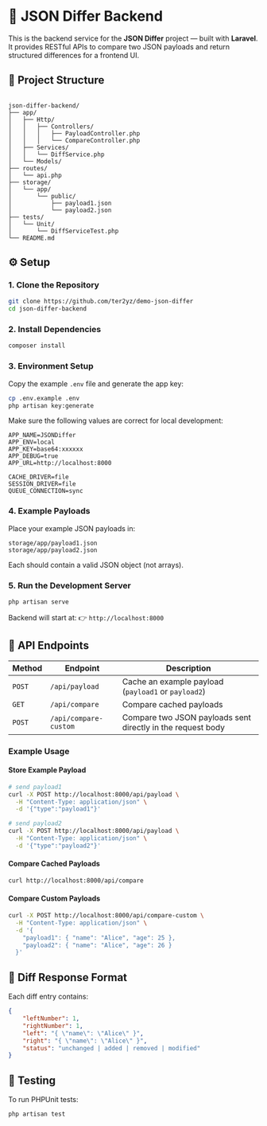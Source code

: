 # 🧩 JSON Differ Backend

This is the backend service for the **JSON Differ** project — built with **Laravel**.  
It provides RESTful APIs to compare two JSON payloads and return structured differences for a frontend UI.

## 🧱 Project Structure

```

json-differ-backend/
├── app/
│   ├── Http/
│   │   ├── Controllers/
│   │   │   ├── PayloadController.php
│   │   │   └── CompareController.php
│   ├── Services/
│   │   └── DiffService.php
│   └── Models/
├── routes/
│   └── api.php
├── storage/
│   └── app/
│       └── public/
│           ├── payload1.json
│           └── payload2.json
├── tests/
│   └── Unit/
│       └── DiffServiceTest.php
└── README.md

```

## ⚙️ Setup

### 1. Clone the Repository

```bash
git clone https://github.com/ter2yz/demo-json-differ
cd json-differ-backend
```

### 2. Install Dependencies

```bash
composer install
```

### 3. Environment Setup

Copy the example `.env` file and generate the app key:

```bash
cp .env.example .env
php artisan key:generate
```

Make sure the following values are correct for local development:

```env
APP_NAME=JSONDiffer
APP_ENV=local
APP_KEY=base64:xxxxxx
APP_DEBUG=true
APP_URL=http://localhost:8000

CACHE_DRIVER=file
SESSION_DRIVER=file
QUEUE_CONNECTION=sync
```

### 4. Example Payloads

Place your example JSON payloads in:

```
storage/app/payload1.json
storage/app/payload2.json
```

Each should contain a valid JSON object (not arrays).

### 5. Run the Development Server

```bash
php artisan serve
```

Backend will start at:
👉 `http://localhost:8000`

## 🔌 API Endpoints

| Method | Endpoint              | Description                                                 |
| ------ | --------------------- | ----------------------------------------------------------- |
| `POST` | `/api/payload`        | Cache an example payload (`payload1` or `payload2`)         |
| `GET`  | `/api/compare`        | Compare cached payloads                                     |
| `POST` | `/api/compare-custom` | Compare two JSON payloads sent directly in the request body |

### Example Usage

#### Store Example Payload

```bash
# send payload1
curl -X POST http://localhost:8000/api/payload \
  -H "Content-Type: application/json" \
  -d '{"type":"payload1"}'

# send payload2
curl -X POST http://localhost:8000/api/payload \
  -H "Content-Type: application/json" \
  -d '{"type":"payload2"}'
```

#### Compare Cached Payloads

```bash
curl http://localhost:8000/api/compare
```

#### Compare Custom Payloads

```bash
curl -X POST http://localhost:8000/api/compare-custom \
  -H "Content-Type: application/json" \
  -d '{
    "payload1": { "name": "Alice", "age": 25 },
    "payload2": { "name": "Alice", "age": 26 }
  }'
```

## 🧮 Diff Response Format

Each diff entry contains:

```json
{
    "leftNumber": 1,
    "rightNumber": 1,
    "left": "{ \"name\": \"Alice\" }",
    "right": "{ \"name\": \"Alice\" }",
    "status": "unchanged | added | removed | modified"
}
```

## 🧪 Testing

To run PHPUnit tests:

```bash
php artisan test
```

